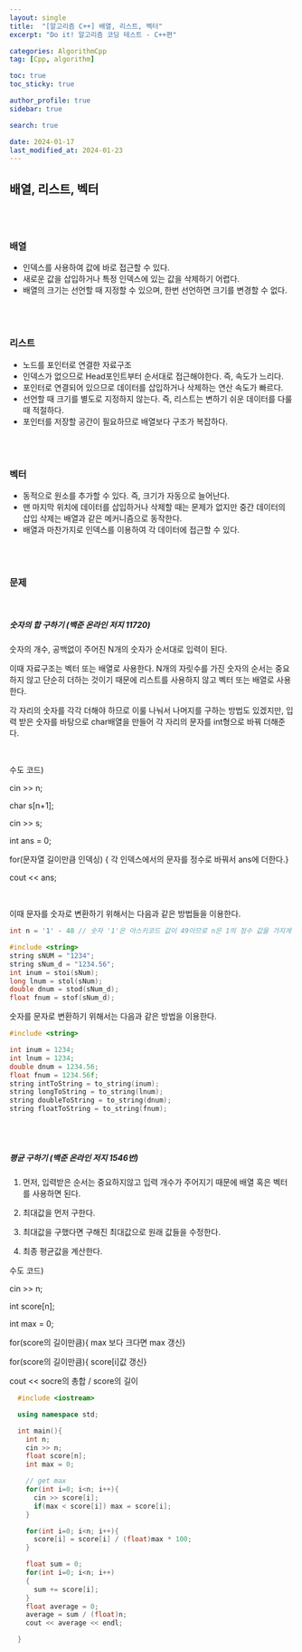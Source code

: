 ```yaml
---
layout: single
title:  "[알고리즘 C++] 배열, 리스트, 벡터"
excerpt: "Do it! 알고리즘 코딩 테스트 - C++편"

categories: AlgorithmCpp
tag: [Cpp, algorithm]

toc: true
toc_sticky: true

author_profile: true
sidebar: true

search: true

date: 2024-01-17
last_modified_at: 2024-01-23
---
```


## 배열, 리스트, 벡터

<br/>



<br/>





### 배열

- 인덱스를 사용하여 값에 바로 접근할 수 있다.
- 새로운 값을 삽입하거나 특정 인덱스에 있는 값을 삭제하기 어렵다.
- 배열의 크기는 선언할 때 지정할 수 있으며, 한번 선언하면 크기를 변경할 수 없다.



<br/>

<br/>



### 리스트

- 노드를 포인터로 연결한 자료구조
- 인덱스가 없으므로 Head포인트부터 순서대로 접근해야한다. 즉, 속도가 느리다.
- 포인터로 연결되어 있으므로 데이터를 삽입하거나 삭제하는 연산 속도가 빠르다.
- 선언할 때 크기를 별도로 지정하지 않는다. 즉, 리스트는 변하기 쉬운 데이터를 다룰 때 적절하다.
- 포인터를 저장할 공간이 필요하므로 배열보다 구조가 복잡하다.

<br/>



<br/>



### 벡터

- 동적으로 원소를 추가할 수 있다. 즉, 크기가 자동으로 늘어난다.
- 맨 마지막 위치에 데이터를 삽입하거나 삭제할 때는 문제가 없지만 중간 데이터의 삽입 삭제는 배열과 같은 메커니즘으로 동작한다.
- 배열과 마찬가지로 인덱스를 이용하여 각 데이터에 접근할 수 있다.

<br/>



<br/>





### 문제

<br/>

##### 숫자의 합 구하기 (백준 온라인 저지 11720)

숫자의 개수, 공백없이 주어진 N개의 숫자가 순서대로 입력이 된다.

이때 자료구조는 벡터 또는 배열로 사용한다. N개의 자릿수를 가진 숫자의 순서는 중요하지 않고 단순히 더하는 것이기 때문에 리스트를 사용하지 않고 벡터 또는 배열로 사용한다.

각 자리의 숫자를 각각 더해야 하므로 이룰 나눠서 나머지를 구하는 방법도 있겠지만, 입력 받은 숫자를 바탕으로 char배열을 만들어 각 자리의 문자를 int형으로 바꿔 더해준다. 

<br/>



수도 코드)

cin >> n;

char s[n+1];

cin >> s;

int ans = 0;

for(문자열 길이만큼 인덱싱) { 각 인덱스에서의 문자를 정수로 바꿔서 ans에 더한다.}

cout << ans;

<br/>



이때 문자를 숫자로 변환하기 위해서는 다음과 같은 방법들을 이용한다.

```c++
int n = '1' - 48 // 숫자 '1'은 아스키코드 값이 49이므로 n은 1의 정수 값을 가지게 된다.
```

```c++
#include <string>
string sNUM = "1234";
string sNum_d = "1234.56";
int inum = stoi(sNum);
long lnum = stol(sNum);
double dnum = stod(sNum_d);
float fnum = stof(sNum_d);
```

숫자를 문자로 변환하기 위해서는 다음과 같은 방법을 이용한다.

```cpp
#include <string>

int inum = 1234;
int lnum = 1234;
double dnum = 1234.56;
float fnum = 1234.56f;
string intToString = to_string(inum);
string longToString = to_string(lnum);
string doubleToString = to_string(dnum);
string floatToString = to_string(fnum);

```



<br/>

<br/>

##### 평균 구하기 (백준 온라인 저지 1546번)

1. 먼저, 입력받은 순서는 중요하지않고 입력 개수가 주어지기 때문에 배열 혹은 벡터를 사용하면 된다.

2. 최대값을 먼저 구한다. 
3. 최대값을 구했다면 구해진 최대값으로 원래 값들을 수정한다.
4. 최종 평균값을 계산한다.

수도 코드)

cin >> n;

int score[n];

int max = 0;

for(score의 길이만큼){ max 보다 크다면 max 갱신}

for(score의 길이만큼){ score[i]값 갱신}

cout << socre의 총합 / score의 길이 

```cpp
  #include <iostream>

  using namespace std;

  int main(){
    int n;
    cin >> n;
    float score[n];
    int max = 0;

    // get max
    for(int i=0; i<n; i++){
      cin >> score[i];
      if(max < score[i]) max = score[i];
    }

    for(int i=0; i<n; i++){
      score[i] = score[i] / (float)max * 100;
    }

    float sum = 0;
    for(int i=0; i<n; i++)
    {
      sum += score[i];
    }
    float average = 0;
    average = sum / (float)n;
    cout << average << endl;

  }

```

